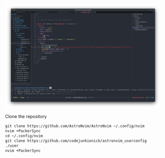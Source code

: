 ![image](/showcase/term.png?raw=true "image")

Clone the repository

```
git clone https://github.com/AstroNvim/AstroNvim ~/.config/nvim
nvim +PackerSync
cd ~/.config/nvim
git clone https://github.com/codejunkienick/astronvim_userconfig ./user
nvim +PackerSync
```
